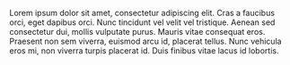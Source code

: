 Lorem ipsum dolor sit amet, consectetur adipiscing elit. Cras a faucibus orci, eget dapibus orci. Nunc tincidunt vel velit vel tristique. Aenean sed consectetur dui, mollis vulputate purus. Mauris vitae consequat eros. Praesent non sem viverra, euismod arcu id, placerat tellus. Nunc vehicula eros mi, non viverra turpis placerat id. Duis finibus vitae lacus id lobortis.